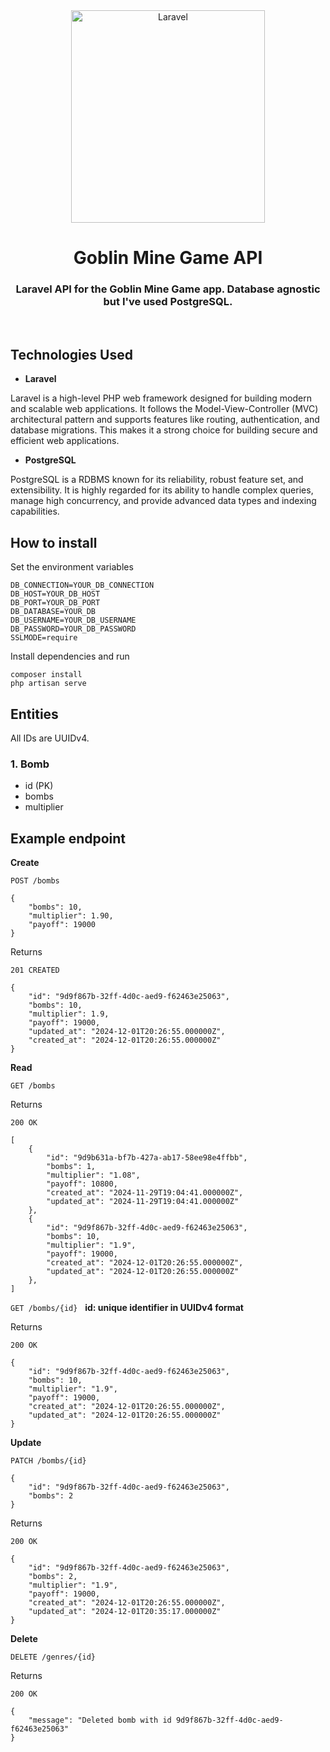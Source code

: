 <div align=center>

<picture>
    <source srcset="django-logo.png">
    <img alt="Laravel" width="310" height="340">
</picture>

# <a name="no-link"></a>Goblin Mine Game API

### Laravel API for the Goblin Mine Game app. Database agnostic but I've used PostgreSQL.

</div>
&nbsp;&nbsp;&nbsp;&nbsp;

## <a name="no-link"></a>Technologies Used

- **Laravel**

Laravel is a high-level PHP web framework designed for building modern and scalable web applications. It follows the Model-View-Controller (MVC) architectural pattern and supports features like routing, authentication, and database migrations. This makes it a strong choice for building secure and efficient web applications.

- **PostgreSQL**

PostgreSQL is a RDBMS known for its reliability, robust feature set, and extensibility. It is highly regarded for its ability to handle complex queries, manage high concurrency, and provide advanced data types and indexing capabilities. 

## How to install

Set the environment variables

```
DB_CONNECTION=YOUR_DB_CONNECTION
DB_HOST=YOUR_DB_HOST
DB_PORT=YOUR_DB_PORT
DB_DATABASE=YOUR_DB
DB_USERNAME=YOUR_DB_USERNAME
DB_PASSWORD=YOUR_DB_PASSWORD
SSLMODE=require
```

Install dependencies and run

```
composer install
php artisan serve
```

## Entities

All IDs are UUIDv4.

### 1. **Bomb**
- id (PK)
- bombs
- multiplier

## Example endpoint

**Create**

```POST /bombs```

```
{
    "bombs": 10,
    "multiplier": 1.90,
    "payoff": 19000
}
```

Returns

```
201 CREATED

{
    "id": "9d9f867b-32ff-4d0c-aed9-f62463e25063",
    "bombs": 10,
    "multiplier": 1.9,
    "payoff": 19000,
    "updated_at": "2024-12-01T20:26:55.000000Z",
    "created_at": "2024-12-01T20:26:55.000000Z"
}
```
**Read**

```GET /bombs```

Returns

```
200 OK

[
    {
        "id": "9d9b631a-bf7b-427a-ab17-58ee98e4ffbb",
        "bombs": 1,
        "multiplier": "1.08",
        "payoff": 10800,
        "created_at": "2024-11-29T19:04:41.000000Z",
        "updated_at": "2024-11-29T19:04:41.000000Z"
    },
    {
        "id": "9d9f867b-32ff-4d0c-aed9-f62463e25063",
        "bombs": 10,
        "multiplier": "1.9",
        "payoff": 19000,
        "created_at": "2024-12-01T20:26:55.000000Z",
        "updated_at": "2024-12-01T20:26:55.000000Z"
    },
]
```

```GET /bombs/{id}``` &nbsp;
**id: unique identifier in UUIDv4 format**

Returns

```
200 OK

{
    "id": "9d9f867b-32ff-4d0c-aed9-f62463e25063",
    "bombs": 10,
    "multiplier": "1.9",
    "payoff": 19000,
    "created_at": "2024-12-01T20:26:55.000000Z",
    "updated_at": "2024-12-01T20:26:55.000000Z"
}
```

**Update**

```PATCH /bombs/{id}```

```
{
    "id": "9d9f867b-32ff-4d0c-aed9-f62463e25063",
    "bombs": 2
}
```

Returns
```
200 OK

{
    "id": "9d9f867b-32ff-4d0c-aed9-f62463e25063",
    "bombs": 2,
    "multiplier": "1.9",
    "payoff": 19000,
    "created_at": "2024-12-01T20:26:55.000000Z",
    "updated_at": "2024-12-01T20:35:17.000000Z"
}
```

**Delete**

```DELETE /genres/{id}```

Returns

```
200 OK

{
    "message": "Deleted bomb with id 9d9f867b-32ff-4d0c-aed9-f62463e25063"
}
```
